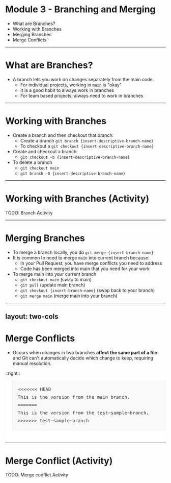 # **Module 3 - Branching and Merging**

* What are Branches?
* Working with Branches
* Merging Branches
* Merge Conflicts

---

# **What are Branches?**

* A branch lets you work on changes separately from the main code.
  * For individual projects, working in `main` is "okay"
  * It is a good habit to always work in branches
  * For team based projects, always need to work in branches

---

# **Working with Branches**
<div class="text-2xl">

* Create a branch and then checkout that branch:
  * Create a branch `git branch {insert-descriptive-branch-name}` 
  * To checkout a `git checkout {insert-descriptive-branch-name}`
* Create and checkout a branch:
  * `git checkout -b {insert-descriptive-branch-name}`
* To delete a branch
  * `git checkout main`
  * `git branch -D {insert-descriptive-branch-name}`
</div>

---

# **Working with Branches (Activity)**

TODO: Branch Activity

---

# **Merging Branches**
<div class="text-2xl">

* To merge a branch locally, you do `git merge {insert-branch-name}`
* It is common to need to merge `main` into current branch because:
  * In your Pull Request, you have merge conflicts you need to address
  * Code has been merged into main that you need for your work
* To merge main into your current branch
  * `git checkout main` (swap to main)
  * `git pull` (update main branch)
  * `git checkout {insert-branch-name}` (swap back to your branch)
  * `git merge main` (merge main into your branch)
</div>

---
layout: two-cols
---

# **Merge Conflicts**

* Occurs when changes in two branches **affect the same part of a file** and Git can't automatically decide which change to keep, requiring manual resolution.

::right::

<div class="flex justify-center items-center h-full">
  <img src="./images/example-merge-conflict.png" />
</div>

---

# **Merge Conflict (Activity)**

TODO: Merge conflict Activity


